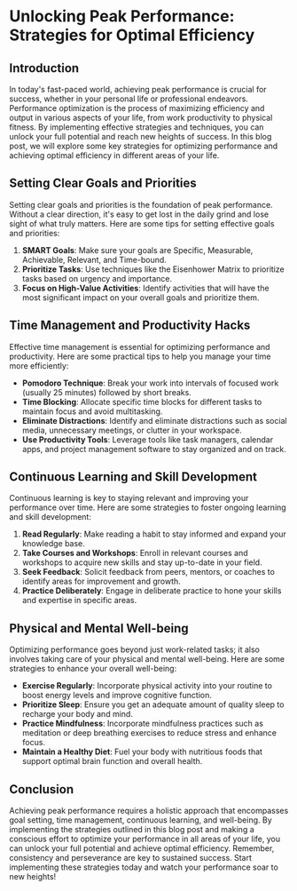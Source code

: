 # Unlocking Peak Performance: Strategies for Optimal Efficiency

## Introduction

In today's fast-paced world, achieving peak performance is crucial for success, whether in your personal life or professional endeavors. Performance optimization is the process of maximizing efficiency and output in various aspects of your life, from work productivity to physical fitness. By implementing effective strategies and techniques, you can unlock your full potential and reach new heights of success. In this blog post, we will explore some key strategies for optimizing performance and achieving optimal efficiency in different areas of your life.

## Setting Clear Goals and Priorities

Setting clear goals and priorities is the foundation of peak performance. Without a clear direction, it's easy to get lost in the daily grind and lose sight of what truly matters. Here are some tips for setting effective goals and priorities:

1. **SMART Goals**: Make sure your goals are Specific, Measurable, Achievable, Relevant, and Time-bound.
2. **Prioritize Tasks**: Use techniques like the Eisenhower Matrix to prioritize tasks based on urgency and importance.
3. **Focus on High-Value Activities**: Identify activities that will have the most significant impact on your overall goals and prioritize them.

## Time Management and Productivity Hacks

Effective time management is essential for optimizing performance and productivity. Here are some practical tips to help you manage your time more efficiently:

- **Pomodoro Technique**: Break your work into intervals of focused work (usually 25 minutes) followed by short breaks.
- **Time Blocking**: Allocate specific time blocks for different tasks to maintain focus and avoid multitasking.
- **Eliminate Distractions**: Identify and eliminate distractions such as social media, unnecessary meetings, or clutter in your workspace.
- **Use Productivity Tools**: Leverage tools like task managers, calendar apps, and project management software to stay organized and on track.

## Continuous Learning and Skill Development

Continuous learning is key to staying relevant and improving your performance over time. Here are some strategies to foster ongoing learning and skill development:

1. **Read Regularly**: Make reading a habit to stay informed and expand your knowledge base.
2. **Take Courses and Workshops**: Enroll in relevant courses and workshops to acquire new skills and stay up-to-date in your field.
3. **Seek Feedback**: Solicit feedback from peers, mentors, or coaches to identify areas for improvement and growth.
4. **Practice Deliberately**: Engage in deliberate practice to hone your skills and expertise in specific areas.

## Physical and Mental Well-being

Optimizing performance goes beyond just work-related tasks; it also involves taking care of your physical and mental well-being. Here are some strategies to enhance your overall well-being:

- **Exercise Regularly**: Incorporate physical activity into your routine to boost energy levels and improve cognitive function.
- **Prioritize Sleep**: Ensure you get an adequate amount of quality sleep to recharge your body and mind.
- **Practice Mindfulness**: Incorporate mindfulness practices such as meditation or deep breathing exercises to reduce stress and enhance focus.
- **Maintain a Healthy Diet**: Fuel your body with nutritious foods that support optimal brain function and overall health.

## Conclusion

Achieving peak performance requires a holistic approach that encompasses goal setting, time management, continuous learning, and well-being. By implementing the strategies outlined in this blog post and making a conscious effort to optimize your performance in all areas of your life, you can unlock your full potential and achieve optimal efficiency. Remember, consistency and perseverance are key to sustained success. Start implementing these strategies today and watch your performance soar to new heights!